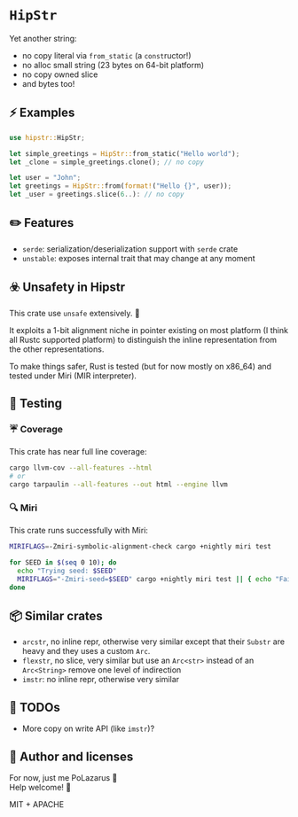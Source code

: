 # `HipStr`

Yet another string:

* no copy literal via `from_static` (a `const`ructor!)
* no alloc small string (23 bytes on 64-bit platform)
* no copy owned slice
* and bytes too!

## ⚡ Examples

```rust
use hipstr::HipStr;

let simple_greetings = HipStr::from_static("Hello world");
let _clone = simple_greetings.clone(); // no copy

let user = "John";
let greetings = HipStr::from(format!("Hello {}", user));
let _user = greetings.slice(6..): // no copy
```

## ✏️ Features

* `serde`: serialization/deserialization support with `serde` crate
* `unstable`: exposes internal trait that may change at any moment

## ☣️ Unsafety in Hipstr

This crate use `unsafe` extensively. 🤷

It exploits a 1-bit alignment niche in pointer existing on most platform (I think all Rustc supported platform) to distinguish the inline representation from the other representations.

To make things safer, Rust is tested (but for now mostly on x86_64) and tested under Miri (MIR interpreter).

## 🧪 Testing

### ☔ Coverage

This crate has near full line coverage:

```bash
cargo llvm-cov --all-features --html
# or
cargo tarpaulin --all-features --out html --engine llvm
```

### 🔍 Miri

This crate runs successfully with Miri:

```bash
MIRIFLAGS=-Zmiri-symbolic-alignment-check cargo +nightly miri test

for SEED in $(seq 0 10); do
  echo "Trying seed: $SEED"
  MIRIFLAGS="-Zmiri-seed=$SEED" cargo +nightly miri test || { echo "Failing seed: $SEED"; break; };
done
```

## 📦 Similar crates

* `arcstr`, no inline repr, otherwise very similar except that their `Substr` are heavy and they uses a custom `Arc`.
* `flexstr`, no slice, very similar but use an `Arc<str>` instead of an `Arc<String>` remove one level of indirection
* `imstr`: no inline repr, otherwise very similar

## 🚀 TODOs

* More copy on write API (like `imstr`)?

## 📖 Author and licenses

For now, just me PoLazarus 👻 \
Help welcome! 🚨

MIT + APACHE
